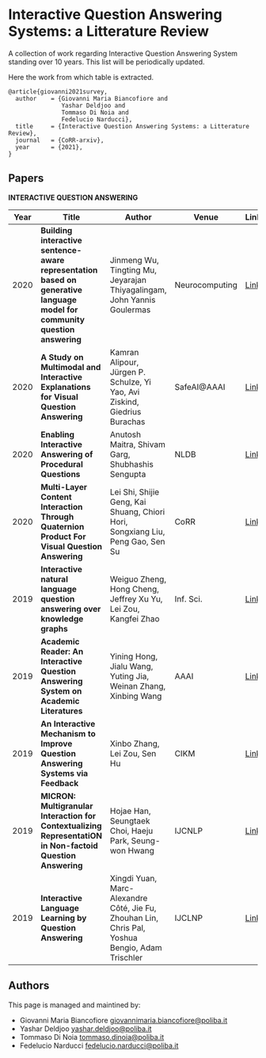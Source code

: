 # Interactive Question Answering Systems: a Litterature Review
A collection of work regarding Interactive Question Answering System standing over 10 years. This list will be periodically updated.

Here the work from which table is extracted.

```
@article{giovanni2021survey,
  author    = {Giovanni Maria Biancofiore and
               Yashar Deldjoo and
               Tommaso Di Noia and
               Fedelucio Narducci},
  title     = {Interactive Question Answering Systems: a Litterature Review},
  journal   = {CoRR-arxiv},
  year      = {2021},
}
```

## Papers

**INTERACTIVE QUESTION ANSWERING**

|Year|Title|Author|Venue|Link|Code|
|----|-----|------|-----|----|----|
|2020|**Building interactive sentence-aware representation based on generative language model for community question answering**|Jinmeng Wu, Tingting Mu, Jeyarajan Thiyagalingam, John Yannis Goulermas|Neurocomputing|[Link](somewhere)||
|2020|**A Study on Multimodal and Interactive Explanations for Visual Question Answering**|Kamran Alipour, Jürgen P. Schulze, Yi Yao, Avi Ziskind, Giedrius Burachas|SafeAI@AAAI|[Link](somewhere)||
|2020|**Enabling Interactive Answering of Procedural Questions**|Anutosh Maitra, Shivam Garg, Shubhashis Sengupta|NLDB|[Link](somewhere)||
|2020|**Multi-Layer Content Interaction Through Quaternion Product For Visual Question Answering**|Lei Shi, Shijie Geng, Kai Shuang, Chiori Hori, Songxiang Liu, Peng Gao, Sen Su|CoRR|[Link](somewhere)||
|2019|**Interactive natural language question answering over knowledge graphs**|Weiguo Zheng, Hong Cheng, Jeffrey Xu Yu, Lei Zou, Kangfei Zhao|Inf. Sci.|[Link](somewhere)||
|2019|**Academic Reader: An Interactive Question Answering System on Academic Literatures**|Yining Hong, Jialu Wang, Yuting Jia, Weinan Zhang, Xinbing Wang|AAAI|[Link](somewhere)||
|2019|**An Interactive Mechanism to Improve Question Answering Systems via Feedback**|Xinbo Zhang, Lei Zou, Sen Hu|CIKM|[Link](somewhere)||
|2019|**MICRON: Multigranular Interaction for Contextualizing RepresentatiON in Non-factoid Question Answering**|Hojae Han, Seungtaek Choi, Haeju Park, Seung-won Hwang|IJCNLP|[Link](somewhere)||
|2019|**Interactive Language Learning by Question Answering**|Xingdi Yuan, Marc-Alexandre Côté, Jie Fu, Zhouhan Lin, Chris Pal, Yoshua Bengio, Adam Trischler|IJCLNP|[Link](somewhere)||


## Authors

This page is managed and maintined by:
* Giovanni Maria Biancofiore [giovannimaria.biancofiore@poliba.it](mailto:givannimaria.biancofiore@poliba.it)
* Yashar Deldjoo [yashar.deldjoo@poliba.it](mailto:yashar.deldjoo@poliba.it)
* Tommaso Di Noia [tommaso.dinoia@poliba.it](mailto:tommaso.dinoia@poliba.it)
* Fedelucio Narducci [fedelucio.narducci@poliba.it](mailto:fedelucio.narducci@poliba.it)
